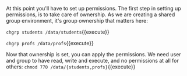 At this point you'll have to set up permissions. The first step in setting up permissions, is to take care of ownership. As we are creating a shared group environment, it's group ownership that matters here:

`chgrp students /data/students`{{execute}}

`chgrp profs /data/profs`{{execute}}

Now that ownership is set, you can apply the permissions. We need user and group to have read, write and execute, and no permissions at all for others: `chmod 770 /data/{students,profs}`{{execute}}
